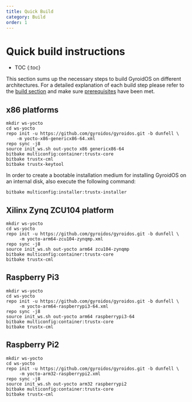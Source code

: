 ```yaml
---
title: Quick Build
category: Build
order: 1
---
```


# Quick build instructions
* TOC
{:toc}

This section sums up the necessary steps to build GyroidOS on different architectures.
For a detailed explanation of each build step please refer to the [build section](/build/build)
and make sure [prerequisites](/build/build#prerequisites) have been met.


## x86 platforms
```
mkdir ws-yocto
cd ws-yocto
repo init -u https://github.com/gyroidos/gyroidos.git -b dunfell \
    -m yocto-x86-genericx86-64.xml
repo sync -j8
source init_ws.sh out-yocto x86 genericx86-64
bitbake multiconfig:container:trustx-core
bitbake trustx-cml
bitbake trustx-keytool
```

In order to create a bootable installation medium for installing GyroidOS on an internal disk,
also execute the following command:
```
bitbake multiconfig:installer:trustx-installer
```

## Xilinx Zynq ZCU104 platform

```
mkdir ws-yocto
cd ws-yocto
repo init -u https://github.com/gyroidos/gyroidos.git -b dunfell \
     -m yocto-arm64-zcu104-zynqmp.xml
repo sync -j8
source init_ws.sh out-yocto arm64 zcu104-zynqmp
bitbake multiconfig:container:trustx-core
bitbake trustx-cml
```

## Raspberry Pi3

```
mkdir ws-yocto
cd ws-yocto
repo init -u https://github.com/gyroidos/gyroidos.git -b dunfell \
     -m yocto-arm64-raspberrypi3-64.xml
repo sync -j8
source init_ws.sh out-yocto arm64 raspberrypi3-64
bitbake multiconfig:container:trustx-core
bitbake trustx-cml
```

## Raspberry Pi2

```
mkdir ws-yocto
cd ws-yocto
repo init -u https://github.com/gyroidos/gyroidos.git -b dunfell \
     -m yocto-arm32-raspberrypi2.xml
repo sync -j8
source init_ws.sh out-yocto arm32 raspberrypi2
bitbake multiconfig:container:trustx-core
bitbake trustx-cml
```
